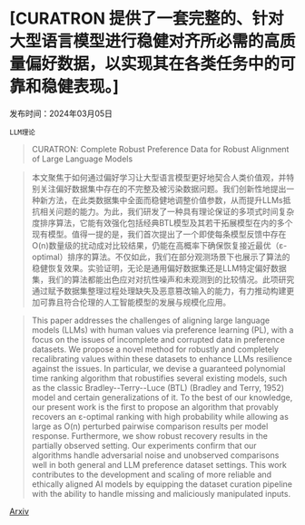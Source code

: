 # [CURATRON 提供了一套完整的、针对大型语言模型进行稳健对齐所必需的高质量偏好数据，以实现其在各类任务中的可靠和稳健表现。]

发布时间：2024年03月05日

`LLM理论`

> CURATRON: Complete Robust Preference Data for Robust Alignment of Large Language Models

> 本文聚焦于如何通过偏好学习让大型语言模型更好地契合人类价值观，并特别关注偏好数据集中存在的不完整及被污染数据问题。我们创新性地提出一种新方法，在此类数据集中全面而稳健地调整价值参数，从而提升LLMs抵抗相关问题的能力。为此，我们研发了一种具有理论保证的多项式时间复杂度排序算法，它能有效强化包括经典BTL模型及其若干拓展模型在内的多个现有模型。值得一提的是，我们首次提出了一个即使每条模型反馈中存在O(n)数量级的扰动成对比较结果，仍能在高概率下确保恢复接近最优（ε-optimal）排序的算法。不仅如此，我们在部分观测场景下也展示了算法的稳健恢复效果。实验证明，无论是通用偏好数据集还是LLM特定偏好数据集，我们的算法都能出色应对对抗性噪声和未观测到的比较情况。此项研究通过赋予数据集整理过程处理缺失及恶意篡改输入的能力，有力推动构建更加可靠且符合伦理的人工智能模型的发展与规模化应用。

> This paper addresses the challenges of aligning large language models (LLMs) with human values via preference learning (PL), with a focus on the issues of incomplete and corrupted data in preference datasets. We propose a novel method for robustly and completely recalibrating values within these datasets to enhance LLMs resilience against the issues. In particular, we devise a guaranteed polynomial time ranking algorithm that robustifies several existing models, such as the classic Bradley--Terry--Luce (BTL) (Bradley and Terry, 1952) model and certain generalizations of it. To the best of our knowledge, our present work is the first to propose an algorithm that provably recovers an ε-optimal ranking with high probability while allowing as large as O(n) perturbed pairwise comparison results per model response. Furthermore, we show robust recovery results in the partially observed setting. Our experiments confirm that our algorithms handle adversarial noise and unobserved comparisons well in both general and LLM preference dataset settings. This work contributes to the development and scaling of more reliable and ethically aligned AI models by equipping the dataset curation pipeline with the ability to handle missing and maliciously manipulated inputs.

[Arxiv](https://arxiv.org/abs/2403.02745)